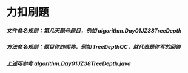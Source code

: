 # 力扣刷题

##### 文件命名规则：第几天题号题目，例如 algorithm.Day01JZ38TreeDepth
##### 方法命名规则：题目你的昵称，例如 TreeDepthQC，就代表是你写的回答
##### 上述可参考 algorithm.Day01JZ38TreeDepth.java